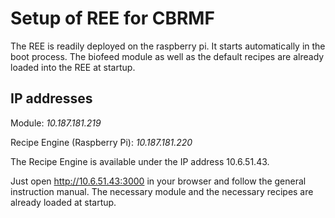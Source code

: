 # Setup of REE for CBRMF


The REE is readily deployed on the raspberry pi. It starts automatically in the boot process.
The biofeed module as well as the default recipes are already loaded into the REE at startup.


## IP addresses

Module: *10.187.181.219* 

Recipe Engine (Raspberry Pi): *10.187.181.220*

The Recipe Engine  is available under the IP address 10.6.51.43.


Just open http://10.6.51.43:3000 in your browser and follow the general instruction manual. The necessary module and the necessary recipes are already loaded at startup.